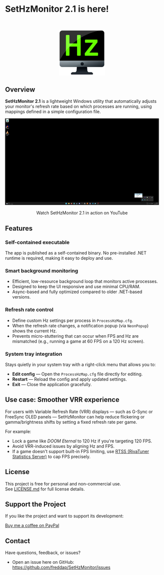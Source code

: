 # SetHzMonitor 2.1 is here!

<br>
<p align="center">
  <img src="assets/SetHzMonitor-2.0.png" style="width:30%;" />
</p>

## Overview

**SetHzMonitor 2.1** is a lightweight Windows utility that automatically adjusts your monitor's refresh rate based on which processes are running, using mappings defined in a simple configuration file.

[![SetHzMonitor 2.1 Demo](assets/thumbnail.jpg)](https://www.youtube.com/watch?v=g5G5Y-TQVMs)
<p align="center">
 Watch SetHzMonitor 2.1 in action on YouTube
</p>

## Features

### Self-contained executable

The app is published as a self-contained binary. No pre-installed .NET runtime is required, making it easy to deploy and use.

### Smart background monitoring

- Efficient, low-resource background loop that monitors active processes.
- Designed to keep the UI responsive and use minimal CPU/RAM.
- Async-based and fully optimized compared to older .NET-based versions.

### Refresh rate control

- Define custom Hz settings per process in `ProcessHzMap.cfg`.
- When the refresh rate changes, a notification popup (via `NeonPopup`) shows the current Hz.
- Prevents micro-stuttering that can occur when FPS and Hz are mismatched (e.g., running a game at 60 FPS on a 120 Hz screen).

### System tray integration

Stays quietly in your system tray with a right-click menu that allows you to:
- **Edit config** — Open the `ProcessHzMap.cfg` file directly for editing.
- **Restart** — Reload the config and apply updated settings.
- **Exit** — Close the application gracefully.

## Use case: Smoother VRR experience

For users with Variable Refresh Rate (VRR) displays — such as G-Sync or FreeSync OLED panels — SetHzMonitor can help reduce flickering or gamma/brightness shifts by setting a fixed refresh rate per game.

For example:

- Lock a game like *DOOM Eternal* to 120 Hz if you're targeting 120 FPS.
- Avoid VRR-induced issues by aligning Hz and FPS.
- If a game doesn't support built-in FPS limiting, use [RTSS (RivaTuner Statistics Server)](https://www.guru3d.com/files-details/rtss-rivatuner-statistics-server-download.html) to cap FPS precisely.

## License

This project is free for personal and non-commercial use.  
See [LICENSE.md](./LICENSE.md) for full license details.

## Support the Project

If you like the project and want to support its development:

[Buy me a coffee on PayPal](https://www.paypal.com/donate?business=fredrik8801@gmail.com)

## Contact

Have questions, feedback, or issues?

- Open an issue here on GitHub: https://github.com/freddap/SetHzMonitor/issues
